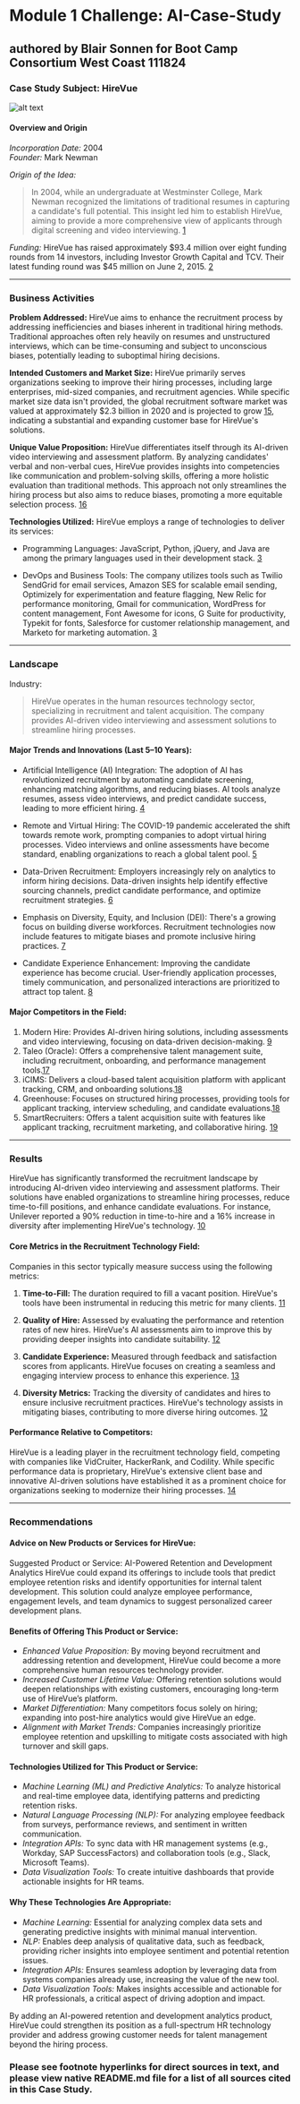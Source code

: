 # Module 1 Challenge: AI-Case-Study
## authored by Blair Sonnen for Boot Camp Consortium West Coast 111824

### Case Study Subject: HireVue
![alt text][logo]
#### Overview and Origin

_Incorporation Date:_ 2004  
_Founder:_ Mark Newman  

_Origin of the Idea:_ 
> In 2004, while an undergraduate at Westminster College, Mark Newman recognized the limitations of traditional resumes in capturing a candidate's full potential. This insight led him to establish HireVue, aiming to provide a more comprehensive view of applicants through digital screening and video interviewing. [1]

_Funding:_ HireVue has raised approximately $93.4 million over eight funding rounds from 14 investors, including Investor Growth Capital and TCV. Their latest funding round was $45 million on June 2, 2015. [2]


---
### Business Activities
**Problem Addressed:** HireVue aims to enhance the recruitment process by addressing inefficiencies and biases inherent in traditional hiring methods. Traditional approaches often rely heavily on resumes and unstructured interviews, which can be time-consuming and subject to unconscious biases, potentially leading to suboptimal hiring decisions.

**Intended Customers and Market Size:** HireVue primarily serves organizations seeking to improve their hiring processes, including large enterprises, mid-sized companies, and recruitment agencies. While specific market size data isn't provided, the global recruitment software market was valued at approximately $2.3 billion in 2020 and is projected to grow [15], indicating a substantial and expanding customer base for HireVue's solutions.

**Unique Value Proposition:** HireVue differentiates itself through its AI-driven video interviewing and assessment platform. By analyzing candidates' verbal and non-verbal cues, HireVue provides insights into competencies like communication and problem-solving skills, offering a more holistic evaluation than traditional methods. This approach not only streamlines the hiring process but also aims to reduce biases, promoting a more equitable selection process. [16]

**Technologies Utilized:** HireVue employs a range of technologies to deliver its services:

* Programming Languages: JavaScript, Python, jQuery, and Java are among the primary languages used in their development stack. [3]

* DevOps and Business Tools: The company utilizes tools such as Twilio SendGrid for email services, Amazon SES for scalable email sending, Optimizely for experimentation and feature flagging, New Relic for performance monitoring, Gmail for communication, WordPress for content management, Font Awesome for icons, G Suite for productivity, Typekit for fonts, Salesforce for customer relationship management, and Marketo for marketing automation. [3]

---

### Landscape
Industry: 
> HireVue operates in the human resources technology sector, specializing in recruitment and talent acquisition. The company provides AI-driven video interviewing and assessment solutions to streamline hiring processes.

#### Major Trends and Innovations (Last 5–10 Years):

* Artificial Intelligence (AI) Integration: The adoption of AI has revolutionized recruitment by automating candidate screening, enhancing matching algorithms, and reducing biases. AI tools analyze resumes, assess video interviews, and predict candidate success, leading to more efficient hiring. [4]

* Remote and Virtual Hiring: The COVID-19 pandemic accelerated the shift towards remote work, prompting companies to adopt virtual hiring processes. Video interviews and online assessments have become standard, enabling organizations to reach a global talent pool. [5]

* Data-Driven Recruitment: Employers increasingly rely on analytics to inform hiring decisions. Data-driven insights help identify effective sourcing channels, predict candidate performance, and optimize recruitment strategies. [6]

* Emphasis on Diversity, Equity, and Inclusion (DEI): There's a growing focus on building diverse workforces. Recruitment technologies now include features to mitigate biases and promote inclusive hiring practices. [7]

* Candidate Experience Enhancement: Improving the candidate experience has become crucial. User-friendly application processes, timely communication, and personalized interactions are prioritized to attract top talent. [8]

#### Major Competitors in the Field:

1. Modern Hire: Provides AI-driven hiring solutions, including assessments and video interviewing, focusing on data-driven decision-making. [9]
2. Taleo (Oracle): Offers a comprehensive talent management suite, including recruitment, onboarding, and performance management tools.[17]
3. iCIMS: Delivers a cloud-based talent acquisition platform with applicant tracking, CRM, and onboarding solutions.[18]
4. Greenhouse: Focuses on structured hiring processes, providing tools for applicant tracking, interview scheduling, and candidate evaluations.[18]
5. SmartRecruiters: Offers a talent acquisition suite with features like applicant tracking, recruitment marketing, and collaborative hiring. [19]

---
### Results
HireVue has significantly transformed the recruitment landscape by introducing AI-driven video interviewing and assessment platforms. Their solutions have enabled organizations to streamline hiring processes, reduce time-to-fill positions, and enhance candidate evaluations. For instance, Unilever reported a 90% reduction in time-to-hire and a 16% increase in diversity after implementing HireVue's technology. [10]

#### Core Metrics in the Recruitment Technology Field:

Companies in this sector typically measure success using the following metrics:

1. __Time-to-Fill:__ The duration required to fill a vacant position. HireVue's tools have been instrumental in reducing this metric for many clients. [11]

2. __Quality of Hire:__ Assessed by evaluating the performance and retention rates of new hires. HireVue's AI assessments aim to improve this by providing deeper insights into candidate suitability. [12]

3. __Candidate Experience:__ Measured through feedback and satisfaction scores from applicants. HireVue focuses on creating a seamless and engaging interview process to enhance this experience. [13]

4. __Diversity Metrics:__ Tracking the diversity of candidates and hires to ensure inclusive recruitment practices. HireVue's technology assists in mitigating biases, contributing to more diverse hiring outcomes. [12]


#### Performance Relative to Competitors:

HireVue is a leading player in the recruitment technology field, competing with companies like VidCruiter, HackerRank, and Codility. While specific performance data is proprietary, HireVue's extensive client base and innovative AI-driven solutions have established it as a prominent choice for organizations seeking to modernize their hiring processes. [14]

---
### Recommendations

#### Advice on New Products or Services for HireVue:

Suggested Product or Service: AI-Powered Retention and Development Analytics
HireVue could expand its offerings to include tools that predict employee retention risks and identify opportunities for internal talent development. This solution could analyze employee performance, engagement levels, and team dynamics to suggest personalized career development plans.

#### Benefits of Offering This Product or Service:

* _Enhanced Value Proposition:_ By moving beyond recruitment and addressing retention and development, HireVue could become a more comprehensive human resources technology provider.
* _Increased Customer Lifetime Value:_ Offering retention solutions would deepen relationships with existing customers, encouraging long-term use of HireVue’s platform.
* _Market Differentiation:_ Many competitors focus solely on hiring; expanding into post-hire analytics would give HireVue an edge.
* _Alignment with Market Trends:_ Companies increasingly prioritize employee retention and upskilling to mitigate costs associated with high turnover and skill gaps.

#### Technologies Utilized for This Product or Service:

* _Machine Learning (ML) and Predictive Analytics:_ To analyze historical and real-time employee data, identifying patterns and predicting retention risks.
* _Natural Language Processing (NLP):_ For analyzing employee feedback from surveys, performance reviews, and sentiment in written communication.
* _Integration APIs:_ To sync data with HR management systems (e.g., Workday, SAP SuccessFactors) and collaboration tools (e.g., Slack, Microsoft Teams).
* _Data Visualization Tools:_ To create intuitive dashboards that provide actionable insights for HR teams.

#### Why These Technologies Are Appropriate:

* _Machine Learning:_ Essential for analyzing complex data sets and generating predictive insights with minimal manual intervention.
* _NLP:_ Enables deep analysis of qualitative data, such as feedback, providing richer insights into employee sentiment and potential retention issues.
* _Integration APIs:_ Ensures seamless adoption by leveraging data from systems companies already use, increasing the value of the new tool.
* _Data Visualization Tools:_ Makes insights accessible and actionable for HR professionals, a critical aspect of driving adoption and impact.

By adding an AI-powered retention and development analytics product, HireVue could strengthen its position as a full-spectrum HR technology provider and address growing customer needs for talent management beyond the hiring process.

### Please see footnote hyperlinks for direct sources in text, and please view native README.md file for a list of all sources cited in this Case Study.

[1]: https://en.wikipedia.org/wiki/HireVue?utm_source=chatgpt.com
[2]: https://tracxn.com/d/companies/hirevue/__PeMrputcdA2VOkFKx0ff0NX85_cSCaYi7B2wCL8qA6Y/funding-and-investors?utm_source=chatgpt.com
[3]: https://stackshare.io/hirevue/hirevue?utm_source=chatgpt.com
[4]: https://www2.deloitte.com/us/en/blog/human-capital-blog/2024/talent-acquisition-technology-trends.html?utm_source=chatgpt.com
[5]: https://apideltech.com/how-recruiting-world-has-changed-over-the-past-10-years/?utm_source=chatgpt.com
[6]: https://www.kornferry.com/insights/featured-topics/talent-recruitment/talent-acquisition-trends-2025?utm_source=chatgpt.com
[7]: https://www.hirevue.com/resources/report/hirevue-2023-global-trends-report?utm_source=chatgpt.com
[8]: https://www.revelo.com/blog/recruiting-trends?utm_source=chatgpt.com
[9]: https://finance.yahoo.com/news/hirevue-acquires-modern-hire-transform-123100607.html?utm_source=chatgpt.com
[10]: https://vizologi.com/business-strategy-canvas/hirevue-business-model-canvas/?utm_source=chatgpt.com
[11]: https://www.hirevue.com/blog/hiring/eight-recruitment-metrics-that-matter?utm_source=chatgpt.com
[12]: https://www.hirevue.com/blog/hiring/recruiting-kpis-5-types-of-metrics?utm_source=chatgpt.com
[13]: https://www.hirevue.com/hirethinking/being-a-true-partner-to-the-business-and-candidates?utm_source=chatgpt.com
[14]: https://www.g2.com/products/hirevue/competitors/alternatives?utm_source=chatgpt.com
[15]: https://www.globenewswire.com/news-release/2020/09/04/2089272/0/en/Global-Recruitment-Software-Industry.html?utm_source=chatgpt.com
[16]: https://hbr.org/2020/05/the-potential-and-perils-of-ai-for-hiring
[17]: https://www.selecthub.com/recruiting-software/icims-vs-taleo/?utm_source=chatgpt.com
[18]: https://www.selecthub.com/recruiting-software/icims-vs-greenhouse-recruiting/?utm_source=chatgpt.com
[19]: https://www.selecthub.com/recruiting-software/icims-vs-smartrecruiters/?utm_source=chatgpt.com


[logo]: https://drive.google.com/open?id=1LNlmRbOVUNB5r2zirn4SWU7nPnTJVFxi
